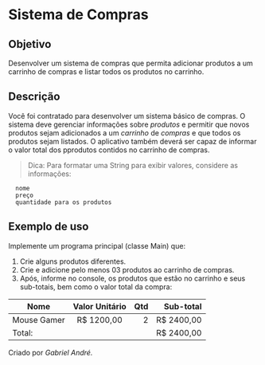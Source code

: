 # Sistema de Compras
## Objetivo
Desenvolver um sistema de compras que permita adicionar produtos a um carrinho de compras e listar todos os produtos no carrinho.
## Descrição
Você foi contratado para desenvolver um sistema básico de compras. O sistema deve gerenciar informações sobre _produtos_ e permitir que novos produtos sejam adicionados a um _carrinho_ de _compras_ e que todos os produtos sejam listados. O aplicativo também deverá ser capaz de informar o valor total dos pprodutos contidos no carrinho de compras.
> Dica: Para formatar uma String para exibir valores, considere as informações:
~~~
  nome
  preço
  quantidade para os produtos
~~~
## Exemplo de uso
Implemente um programa principal (classe Main) que:
1. Crie alguns produtos diferentes.
2. Crie e adicione pelo menos 03 produtos ao carrinho de compras.
3. Após, informe no console, os produtos que estão no carrinho e seus sub-totais, bem como o valor total da compra:
   
| Nome          | Valor Unitário | Qtd | Sub-total  |
|---------------|:--------------:|----:|-----------:|
| Mouse Gamer   | R$ 1200,00     |   2 | R$ 2400,00 |
| Total:        |                |     | R$ 2400,00 |


Criado por _Gabriel André._
